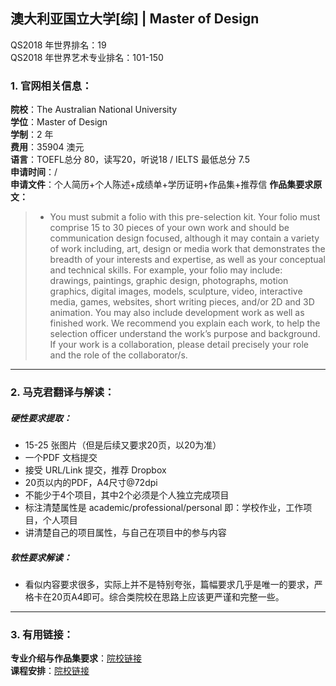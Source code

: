 ## 澳大利亚国立大学[综] | Master of Design

QS2018 年世界排名：19  
QS2018 年世界艺术专业排名：101-150
### 1. 官网相关信息：

**院校**：The Australian National University  
**学位**：Master of Design  
**学制**：2 年  
**费用**：35904 澳元  
**语言**：TOEFL总分 80，读写20，听说18 / IELTS 最低总分 7.5      
**申请时间**：/  
**申请文件**：个人简历+个人陈述+成绩单+学历证明+作品集+推荐信 
**作品集要求原文：**   

> - You must submit a folio with this pre-selection kit. Your folio must comprise 15 to 30 pieces of your own work and should be communication design focused, although it may contain a variety of work including, art, design or media work that demonstrates the breadth of your interests and expertise, as well as your conceptual and technical skills. For example, your folio may include: drawings, paintings, graphic design, photographs, motion graphics, digital images, models, sculpture, video, interactive media, games, websites, short writing pieces, and/or 2D and 3D animation.
You may also include development work as well as finished work. We recommend you explain each work, to help the selection officer understand the work’s purpose and background.
If your work is a collaboration, please detail precisely your role and the role of the collaborator/s.


---


### 2. 马克君翻译与解读：

##### 硬性要求提取：
- 15-25 张图片（但是后续又要求20页，以20为准）
- 一个PDF 文档提交
- 接受 URL/Link 提交，推荐 Dropbox
- 20页以内的PDF，A4尺寸@72dpi
- 不能少于4个项目，其中2个必须是个人独立完成项目
- 标注清楚属性是 academic/professional/personal 即：学校作业，工作项目，个人项目
- 讲清楚自己的项目属性，与自己在项目中的参与内容

##### 软性要求解读：
- 看似内容要求很多，实际上并不是特别夸张，篇幅要求几乎是唯一的要求，严格卡在20页A4即可。综合类院校在思路上应该更严谨和完整一些。


---


### 3. 有用链接：

**专业介绍与作品集要求**：[院校链接](https://programsandcourses.anu.edu.au/2018/program/MDESN#career-options)  
**课程安排**：[院校链接](https://www.rmit.edu.au/study-with-us/levels-of-study/postgraduate-study/masters-by-coursework/mc250/program-details
)
